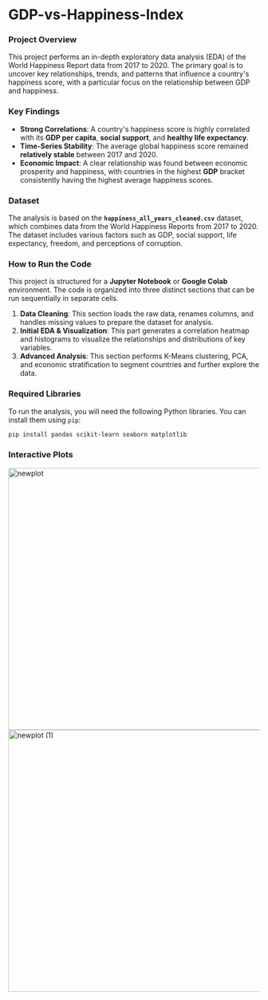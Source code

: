 # GDP-vs-Happiness-Index

### **Project Overview**

This project performs an in-depth exploratory data analysis (EDA) of the World Happiness Report data from 2017 to 2020. The primary goal is to uncover key relationships, trends, and patterns that influence a country's happiness score, with a particular focus on the relationship between GDP and happiness.

### **Key Findings**

  * **Strong Correlations**: A country's happiness score is highly correlated with its **GDP per capita**, **social support**, and **healthy life expectancy**.
  * **Time-Series Stability**: The average global happiness score remained **relatively stable** between 2017 and 2020.
  * **Economic Impact**: A clear relationship was found between economic prosperity and happiness, with countries in the highest **GDP** bracket consistently having the highest average happiness scores.

### **Dataset**

The analysis is based on the **`happiness_all_years_cleaned.csv`** dataset, which combines data from the World Happiness Reports from 2017 to 2020. The dataset includes various factors such as GDP, social support, life expectancy, freedom, and perceptions of corruption.

### **How to Run the Code**

This project is structured for a **Jupyter Notebook** or **Google Colab** environment. The code is organized into three distinct sections that can be run sequentially in separate cells.

1.  **Data Cleaning**: This section loads the raw data, renames columns, and handles missing values to prepare the dataset for analysis.
2.  **Initial EDA & Visualization**: This part generates a correlation heatmap and histograms to visualize the relationships and distributions of key variables.
3.  **Advanced Analysis**: This section performs K-Means clustering, PCA, and economic stratification to segment countries and further explore the data.

### **Required Libraries**

To run the analysis, you will need the following Python libraries. You can install them using `pip`:

```bash
pip install pandas scikit-learn seaborn matplotlib
```
### **Interactive Plots** 
<img width="1100" height="525" alt="newplot" src="https://github.com/user-attachments/assets/aa8b4cc4-bfce-4712-a0bc-8903dd38e36b" />

<img width="1112" height="525" alt="newplot (1)" src="https://github.com/user-attachments/assets/60b05b39-1918-4e93-b98b-0ae0282a1804" />

